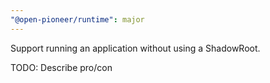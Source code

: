 ```yaml
---
"@open-pioneer/runtime": major
---
```


Support running an application without using a ShadowRoot.

TODO: Describe pro/con
